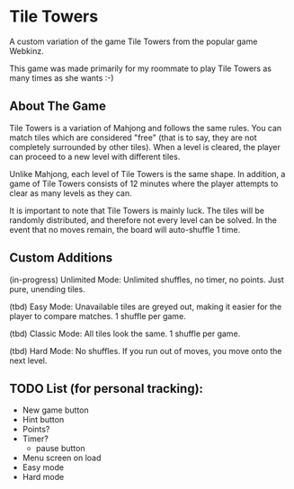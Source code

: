 # Tile Towers

A custom variation of the game Tile Towers from the popular game Webkinz.

This game was made primarily for my roommate to play Tile Towers as many times as she wants :-)

## About The Game

Tile Towers is a variation of Mahjong and follows the same rules. You can match tiles which are considered "free"
(that is to say, they are not completely surrounded by other tiles). When a level is cleared, the player can proceed to
a new level with different tiles.

Unlike Mahjong, each level of Tile Towers is the same shape. In addition, a game of Tile Towers consists of 12 minutes
where the player attempts to clear as many levels as they can.

It is important to note that Tile Towers is mainly luck. The tiles will be randomly distributed, and therefore not every
level can be solved. In the event that no moves remain, the board will auto-shuffle 1 time.

## Custom Additions

(in-progress) Unlimited Mode: Unlimited shuffles, no timer, no points. Just pure, unending tiles.

(tbd) Easy Mode: Unavailable tiles are greyed out, making it easier for the player to compare matches. 1 shuffle per
game.

(tbd) Classic Mode: All tiles look the same. 1 shuffle per game.

(tbd) Hard Mode: No shuffles. If you run out of moves, you move onto the next level.


## TODO List (for personal tracking):
- New game button
- Hint button
- Points?
- Timer?
  - pause button
- Menu screen on load
- Easy mode
- Hard mode